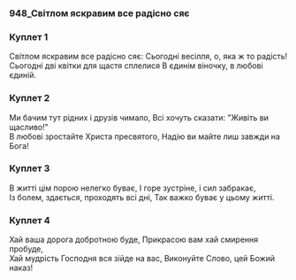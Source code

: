 ### 948_Світлом яскравим все радісно сяє
### Куплет 1
Світлом яскравим все радісно сяє: Сьогодні весілля, о, яка ж то радість! <br/>Сьогодні дві квітки для щастя сплелися В єдинім віночку, в любові єдиній.
### Куплет 2
Ми бачим тут рідних і друзів чимало, Всі хочуть сказати: "Живіть ви щасливо!" <br/>В любові зростайте Христа пресвятого, Надію ви майте лиш завжди на Бога!
### Куплет 3
В житті цім порою нелегко буває, І горе зустріне, і сил забракає,<br/>Із болем, здається, проходять всі дні, Так важко буває у цьому житті.
### Куплет 4
Хай ваша дорога добротною буде, Прикрасою вам хай смирення пробуде, <br/>Хай мудрість Господня вся зійде на вас, Виконуйте Слово, цей Божий наказ!
